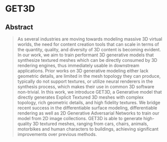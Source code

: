 # GET3D


## Abstract

> As several industries are moving towards modeling massive 3D virtual worlds, the need for content creation tools that can scale in terms of the quantity, quality, and diversity of 3D content is becoming evident. In our work, we aim to train performant 3D generative models that synthesize textured meshes which can be directly consumed by 3D rendering engines, thus immediately usable in downstream applications. Prior works on 3D generative modeling either lack geometric details, are limited in the mesh topology they can produce, typically do not support textures, or utilize neural renderers in the synthesis process, which makes their use in common 3D software non-trivial. In this work, we introduce GET3D, a Generative model that directly generates Explicit Textured 3D meshes with complex topology, rich geometric details, and high fidelity textures. We bridge recent success in the differentiable surface modeling, differentiable rendering as well as 2D Generative Adversarial Networks to train our model from 2D image collections. GET3D is able to generate high-quality 3D textured meshes, ranging from cars, chairs, animals, motorbikes and human characters to buildings, achieving significant improvements over previous methods.


> 